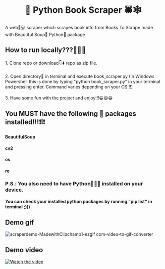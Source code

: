 <h1 align="center">🚀 Python Book Scraper 🕷️🕸️</h1>

<p>A web🛜💻 scraper which scrapes book info from Books To Scrape made with Beautiful Soup🍲 Python🐍 package</p>

## How to run locally???🤔💭🤔

<h4 style="font-weight: normal;">1. Clone repo or download👇⬇️ repo as zip file.</h4>
<h4 style="font-weight: normal;">2. Open directory📂 in terminal and execute book_scraper.py (In Windows Powershell this is done by typing "python book_scraper.py" in your terminal and pressing enter. Command varies depending on your OS!!!)</h4>
<h4 style="font-weight: normal;">3. Have some fun with the project and enjoy!!!😀😄😁</h4>

## You MUST have the following 🐍 packages installed!!!❗❕❗

<h4>BeautifulSoup</h4> 
<h4>cv2</h4>
<h4>os</h4>
<h4>re</h4>

### P.S.: You also need to have Python🐍🐍🐍 installed on your device.

#### You can check your installed python packages by running "pip list" in terminal ;)))

## Demo gif

![scraperdemo-MadewithClipchamp1-ezgif com-video-to-gif-converter](https://github.com/user-attachments/assets/66524e2f-4484-4bfb-928b-79283b75827c)

## Demo video

[![Watch the video](https://github.com/user-attachments/assets/efc1de5f-9a72-4a7e-8da3-4f980d3d4689)](https://www.youtube.com/watch?v=_J1z0oh2Ir0)




